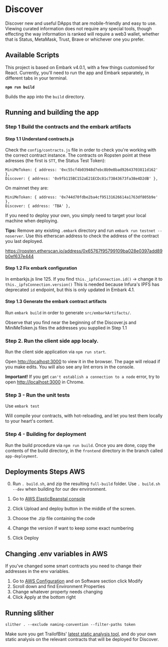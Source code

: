 
# Discover  

Discover new and useful DApps that are mobile-friendly and easy to use. Viewing curated information does not require any special tools, though effecting the way information is ranked will require a web3 wallet, whether that is Status, MetaMask, Trust, Brave or whichever one you prefer.

## Available Scripts

This project is based on Embark v4.0.1, with a few things customised for React. Currently, you'll need to run the app and Embark separately, in different tabs in your terminal. 

**`npm run build`**

Builds the app into the `build` directory.

## Running and building the app

### Step 1 Build the contracts and the embark artifacts

#### Step 1.1 Understand contracts.js

Check the `config/contracts.js` file in order to check you're working with the correct contract instance. The contracts on Ropsten point at these adresses (the first is `STT`, the Status Test Token):

```
MiniMeToken: { address: '0xc55cf4b03948d7ebc8b9e8bad92643703811d162' },
Discover: { address: '0x9fb115BC152aE21ECDc81c73843673fa38e4D2dB' },
```

On mainnet they are:

```
MiniMeToken: { address: '0x744d70fdbe2ba4cf95131626614a1763df805b9e' },
Discover: { address: 'TBA' },
```

If you need to deploy your own, you simply need to target your local machine when deploying.

**Tips:** Remove any existing `.embark` directory and run `embark run testnet --noserver`. Use this etherscan address to check the address of the contract you last deployed.

https://ropsten.etherscan.io/address/0x65767f95799109ba028e0397add89b0ef637e444

#### Step 1.2 Fix embark configuration

In embarkjs.js line 125. If you find `this._ipfsConnection.id()` -> change it to `this._ipfsConnection.version()`
This is needed because Infura's IPFS has deprecated `id` endpoint, but this is only updated in Embark 4.1.

#### Step 1.3 Generate the embark contract artifacts

Run `embark build` in order to generate `src/embarkArtifacts/`. 

Observe that you find near the beginning of the Discover.js and MiniMeToken.js files the addresses you supplied in Step 1.1

### Step 2. Run the client side app localy.

Run the client side application via `npm run start`.

Open [http://localhost:3000](http://localhost:3000) to view it in the browser. The page will reload if you make edits. You will also see any lint errors in the console.
 
**Important!** If you get `can't establish a connection to a node` error, try to open [http://localhost:3000](http://localhost:3000) in Chrome.
 
### Step 3 - Run the unit tests

Use `embark test`

Will compile your contracts, with hot-reloading, and let you test them locally to your heart's content. 

### Step 4 - Building for deployment

Run the build procedure via `npm run build`. Once you are done, copy the contents of the build directory, in the `frontend` directory in the branch called `app-deployment`.

## Deployments Steps AWS

0. Run `. build.sh`, and zip the resulting `full-build` folder. Use `. build.sh --dev` when building for our dev environment.

1. Go to [AWS ElasticBeanstal console](https://us-east-1.console.aws.amazon.com/elasticbeanstalk/home?region=us-east-1#/environment/dashboard?applicationName=dev-dap-ps-app&environmentId=e-zcpbhkm3gw)

2. Click Upload and deploy button in the middle of the screen.

3. Choose the .zip file containing the code

4. Change the version if want to keep some exact numbering

5. Click Deploy

## Changing .env variables in AWS

If you've changed some smart contracts you need to change their addresses in the env variables.

1. Go to [AWS Configuration](https://us-east-1.console.aws.amazon.com/elasticbeanstalk/home?region=us-east-1#/environment/configuration?applicationName=dev-dap-ps-app&environmentId=e-zcpbhkm3gw) and on Software section click Modify
2. Scroll down and find Environment Properties
3. Change whatever property needs changing
4. Click Apply at the bottom right

## Running slither

`slither . --exclude naming-convention --filter-paths token `

Make sure you get TrailofBits' [latest static analysis tool](https://securityonline.info/slither/), and do your own static analysis on the relevant contracts that will be deployed for Discover.